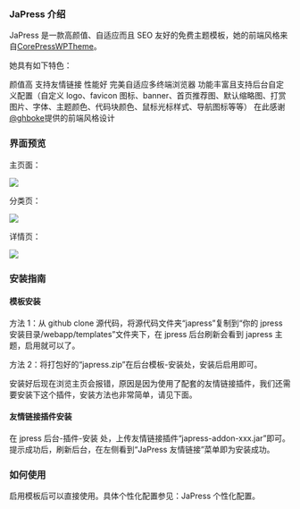 ### JaPress 介绍

JaPress 是一款高颜值、自适应而且 SEO 友好的免费主题模板，她的前端风格来自[CorePressWPTheme](https://github.com/ghboke/CorePressWPTheme)。

她具有如下特色：

颜值高
支持友情链接
性能好
完美自适应多终端浏览器
功能丰富且支持后台自定义配置（自定义 logo、favicon 图标、banner、首页推荐图、默认缩略图、打赏图片、字体、主题颜色、代码块颜色、鼠标光标样式、导航图标等等）
在此感谢[@ghboke](https://github.com/ghboke)提供的前端风格设计

### 界面预览

主页面：

![](https://www.miigua.com/wp-content/uploads/2021/10/localhost_8080_-2.png)

分类页：

![](https://www.miigua.com/wp-content/uploads/2021/10/localhost_8080_article_category_jpress2.png)

详情页：

![](https://www.miigua.com/wp-content/uploads/2021/10/localhost_8080_article_3.png)

### 安装指南

#### 模板安装

方法 1：从 github clone 源代码，将源代码文件夹“japress”复制到“你的 jpress 安装目录/webapp/templates”文件夹下，在 jpress 后台刷新会看到 japress 主题，启用就可以了。

方法 2：将打包好的“japress.zip”在后台模板-安装处，安装后启用即可。

安装好后现在浏览主页会报错，原因是因为使用了配套的友情链接插件，我们还需要安装下这个插件，安装方法也非常简单，请见下面。

#### 友情链接插件安装

在 jpress 后台-插件-安装 处，上传友情链接插件“japress-addon-xxx.jar”即可。提示成功后，刷新后台，在左侧看到“JaPress 友情链接”菜单即为安装成功。

### 如何使用

启用模板后可以直接使用。具体个性化配置参见：JaPress 个性化配置。
